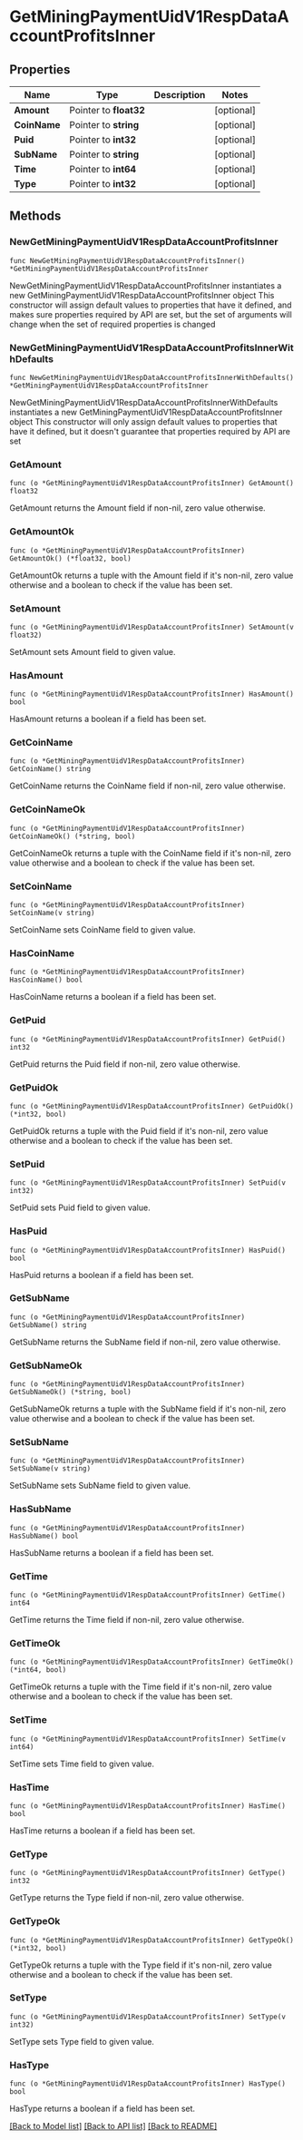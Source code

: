 # GetMiningPaymentUidV1RespDataAccountProfitsInner

## Properties

Name | Type | Description | Notes
------------ | ------------- | ------------- | -------------
**Amount** | Pointer to **float32** |  | [optional] 
**CoinName** | Pointer to **string** |  | [optional] 
**Puid** | Pointer to **int32** |  | [optional] 
**SubName** | Pointer to **string** |  | [optional] 
**Time** | Pointer to **int64** |  | [optional] 
**Type** | Pointer to **int32** |  | [optional] 

## Methods

### NewGetMiningPaymentUidV1RespDataAccountProfitsInner

`func NewGetMiningPaymentUidV1RespDataAccountProfitsInner() *GetMiningPaymentUidV1RespDataAccountProfitsInner`

NewGetMiningPaymentUidV1RespDataAccountProfitsInner instantiates a new GetMiningPaymentUidV1RespDataAccountProfitsInner object
This constructor will assign default values to properties that have it defined,
and makes sure properties required by API are set, but the set of arguments
will change when the set of required properties is changed

### NewGetMiningPaymentUidV1RespDataAccountProfitsInnerWithDefaults

`func NewGetMiningPaymentUidV1RespDataAccountProfitsInnerWithDefaults() *GetMiningPaymentUidV1RespDataAccountProfitsInner`

NewGetMiningPaymentUidV1RespDataAccountProfitsInnerWithDefaults instantiates a new GetMiningPaymentUidV1RespDataAccountProfitsInner object
This constructor will only assign default values to properties that have it defined,
but it doesn't guarantee that properties required by API are set

### GetAmount

`func (o *GetMiningPaymentUidV1RespDataAccountProfitsInner) GetAmount() float32`

GetAmount returns the Amount field if non-nil, zero value otherwise.

### GetAmountOk

`func (o *GetMiningPaymentUidV1RespDataAccountProfitsInner) GetAmountOk() (*float32, bool)`

GetAmountOk returns a tuple with the Amount field if it's non-nil, zero value otherwise
and a boolean to check if the value has been set.

### SetAmount

`func (o *GetMiningPaymentUidV1RespDataAccountProfitsInner) SetAmount(v float32)`

SetAmount sets Amount field to given value.

### HasAmount

`func (o *GetMiningPaymentUidV1RespDataAccountProfitsInner) HasAmount() bool`

HasAmount returns a boolean if a field has been set.

### GetCoinName

`func (o *GetMiningPaymentUidV1RespDataAccountProfitsInner) GetCoinName() string`

GetCoinName returns the CoinName field if non-nil, zero value otherwise.

### GetCoinNameOk

`func (o *GetMiningPaymentUidV1RespDataAccountProfitsInner) GetCoinNameOk() (*string, bool)`

GetCoinNameOk returns a tuple with the CoinName field if it's non-nil, zero value otherwise
and a boolean to check if the value has been set.

### SetCoinName

`func (o *GetMiningPaymentUidV1RespDataAccountProfitsInner) SetCoinName(v string)`

SetCoinName sets CoinName field to given value.

### HasCoinName

`func (o *GetMiningPaymentUidV1RespDataAccountProfitsInner) HasCoinName() bool`

HasCoinName returns a boolean if a field has been set.

### GetPuid

`func (o *GetMiningPaymentUidV1RespDataAccountProfitsInner) GetPuid() int32`

GetPuid returns the Puid field if non-nil, zero value otherwise.

### GetPuidOk

`func (o *GetMiningPaymentUidV1RespDataAccountProfitsInner) GetPuidOk() (*int32, bool)`

GetPuidOk returns a tuple with the Puid field if it's non-nil, zero value otherwise
and a boolean to check if the value has been set.

### SetPuid

`func (o *GetMiningPaymentUidV1RespDataAccountProfitsInner) SetPuid(v int32)`

SetPuid sets Puid field to given value.

### HasPuid

`func (o *GetMiningPaymentUidV1RespDataAccountProfitsInner) HasPuid() bool`

HasPuid returns a boolean if a field has been set.

### GetSubName

`func (o *GetMiningPaymentUidV1RespDataAccountProfitsInner) GetSubName() string`

GetSubName returns the SubName field if non-nil, zero value otherwise.

### GetSubNameOk

`func (o *GetMiningPaymentUidV1RespDataAccountProfitsInner) GetSubNameOk() (*string, bool)`

GetSubNameOk returns a tuple with the SubName field if it's non-nil, zero value otherwise
and a boolean to check if the value has been set.

### SetSubName

`func (o *GetMiningPaymentUidV1RespDataAccountProfitsInner) SetSubName(v string)`

SetSubName sets SubName field to given value.

### HasSubName

`func (o *GetMiningPaymentUidV1RespDataAccountProfitsInner) HasSubName() bool`

HasSubName returns a boolean if a field has been set.

### GetTime

`func (o *GetMiningPaymentUidV1RespDataAccountProfitsInner) GetTime() int64`

GetTime returns the Time field if non-nil, zero value otherwise.

### GetTimeOk

`func (o *GetMiningPaymentUidV1RespDataAccountProfitsInner) GetTimeOk() (*int64, bool)`

GetTimeOk returns a tuple with the Time field if it's non-nil, zero value otherwise
and a boolean to check if the value has been set.

### SetTime

`func (o *GetMiningPaymentUidV1RespDataAccountProfitsInner) SetTime(v int64)`

SetTime sets Time field to given value.

### HasTime

`func (o *GetMiningPaymentUidV1RespDataAccountProfitsInner) HasTime() bool`

HasTime returns a boolean if a field has been set.

### GetType

`func (o *GetMiningPaymentUidV1RespDataAccountProfitsInner) GetType() int32`

GetType returns the Type field if non-nil, zero value otherwise.

### GetTypeOk

`func (o *GetMiningPaymentUidV1RespDataAccountProfitsInner) GetTypeOk() (*int32, bool)`

GetTypeOk returns a tuple with the Type field if it's non-nil, zero value otherwise
and a boolean to check if the value has been set.

### SetType

`func (o *GetMiningPaymentUidV1RespDataAccountProfitsInner) SetType(v int32)`

SetType sets Type field to given value.

### HasType

`func (o *GetMiningPaymentUidV1RespDataAccountProfitsInner) HasType() bool`

HasType returns a boolean if a field has been set.


[[Back to Model list]](../README.md#documentation-for-models) [[Back to API list]](../README.md#documentation-for-api-endpoints) [[Back to README]](../README.md)


